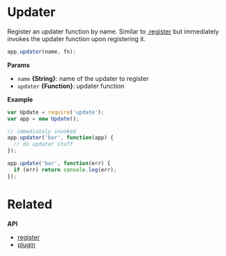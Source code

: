 # Updater

Register an updater function by name. Similar to [.register](register.md) but immediately invokes the updater function upon registering it.

```js
app.updater(name, fn);
```

**Params**

* `name` **{String}**: name of the updater to register
* `updater` **{Function}**: updater function

**Example**

```js
var Update = require('update');
var app = new Update();

// immediately invoked
app.updater('bar', function(app) {
  // do updater stuff
});

app.update('bar', function(err) {
  if (err) return console.log(err);
});
```

# Related

**API**

* [register](register.md)
* [plugin](plugin.md)

